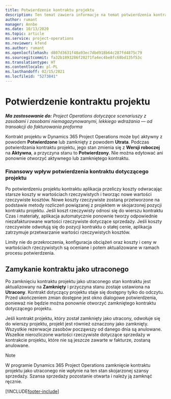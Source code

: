 ```yaml
---
title: Potwierdzenie kontraktu projektu
description: Ten temat zawiera informacje na temat potwierdzenia kontraktu projektu w Project Operations.
author: rumant
manager: Annbe
ms.date: 10/13/2020
ms.topic: article
ms.service: project-operations
ms.reviewer: kfend
ms.author: rumant
ms.openlocfilehash: d807d3631f40a93ec7dbd918b64c287fd4875c79
ms.sourcegitcommit: fa32b1893286f20271fa4ec4be8fc68bd135f53c
ms.translationtype: HT
ms.contentlocale: pl-PL
ms.lasthandoff: 02/15/2021
ms.locfileid: "5273841"
---
```

# <a name="confirm-a-project-contract"></a>Potwierdzenie kontraktu projektu

_**Ma zastosowanie do:** Project Operations dotyczące scenariuszy z zasobami i zasobami niemagazynowanymi, lekkiego wdrażania — od transakcji do fakturowania proforma_

Kontrakt projektu w Dynamics 365 Project Operations może być aktywny z powodem **Potwierdzone** lub zamknięty z powodem **Utrata**. Podczas potwierdzania kontraktu projektu, jego stan zmienia się z **Wersji roboczej** na **Aktywna**, a przyczyna stanu to **Potwierdzony**. Nie można edytować ani ponownie otworzyć aktywnego lub zamkniętego kontraktu. 

### <a name="financial-impact-of-confirming-a-project-contract"></a>Finansowy wpływ potwierdzenia kontraktu dotyczącego projektu

Po potwierdzeniu projektu kontraktu aplikacja przeliczy koszty odwracając starsze koszty w wartościach rzeczywistych i tworząc nowe wartości rzeczywiste kosztów. Nowe koszty rzeczywiste zostaną przetworzone na podstawie metody rozliczeń powiązanej z projektem w skojarzonej pozycji kontraktu projektu. Jeśli koszt rzeczywisty odnosi się do wierszu kontraktu Czas i materiały, aplikacja automatycznie ponownie tworzy odpowiednie niezafakturowane wartości rzeczywiste dotyczące sprzedaży. Jeśli koszty rzeczywiste odwołują się do pozycji kontraktu o stałej cenie, aplikacja zatrzymuje przetwarzanie wartości rzeczywistych kosztów.

Limity nie do przekroczenia, konfiguracja obciążeń oraz koszty i ceny w wartościach rzeczywistych są oceniane i potem aktualizowane w ramach procesu potwierdzenia.

## <a name="close-a-project-contract-as-lost"></a>Zamykanie kontraktu jako utraconego

Po zamknięciu kontraktu projektu jako utraconego stan kontraktu jest aktualizowany na **Zamknięty** i przyczyna stanu zostaje ustawiona na **Utracony**. Kontrakt dotyczący projektu staje się dostępny tylko do odczytu. Przed ukończeniem zmian dostępne jest okno dialogowe potwierdzenia, ponieważ nie będzie można ponownie otworzyć zamkniętego kontraktu dotyczącego projektu.

Jeśli kontrakt projektu, który został zamknięty jako utracony, odwołuje się do wierszy projektu, projekt jest również oznaczony jako zamknięty. Wszystkie rezerwacje zasobów począwszy od danego dnia są anulowane. Wszelkie nierozliczone wartości rzeczywiste dotyczące sprzedaży w kontrakcie projektu, które nie są jeszcze zawarte w fakturze, zostaną anulowane.

> [!NOTE]
> W programie Dynamics 365 Project Operations zamknięcie kontraktu projektu jako utraconego nie wpłynie na ten stan skojarzonej szansy sprzedaży. Szansa sprzedaży pozostanie otwarta i należy ją zamknąć ręcznie.


[!INCLUDE[footer-include](../../includes/footer-banner.md)]